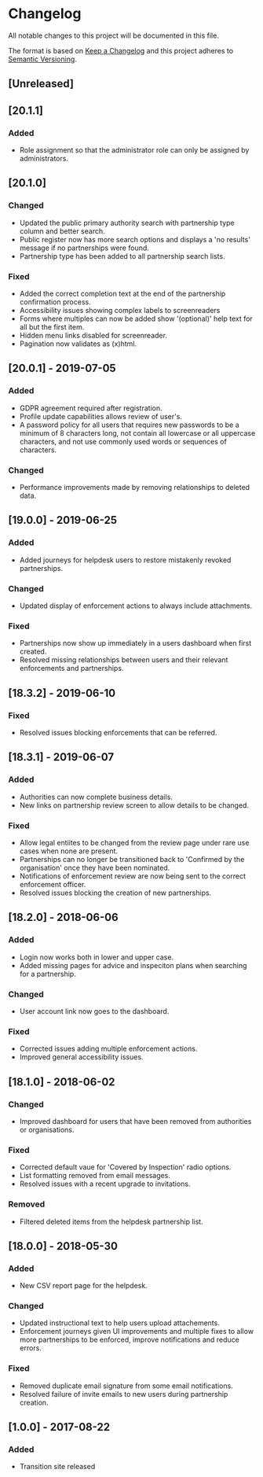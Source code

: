# Changelog
All notable changes to this project will be documented in this file.

The format is based on [Keep a Changelog](http://keepachangelog.com/en/1.0.0/)
and this project adheres to [Semantic Versioning](http://semver.org/spec/v2.0.0.html).

## [Unreleased]

## [20.1.1]
### Added
- Role assignment so that the administrator role can only be assigned by administrators.

## [20.1.0]
### Changed
- Updated the public primary authority search with partnership type column and better search.
- Public register now has more search options and displays a 'no results' message if no partnerships were found.
- Partnership type has been added to all partnership search lists.

### Fixed
- Added the correct completion text at the end of the partnership confirmation process.
- Accessibility issues showing complex labels to screenreaders
- Forms where multiples can now be added show '(optional)' help text for all but the first item.
- Hidden menu links disabled for screenreader.
- Pagination now validates as (x)html.

## [20.0.1] - 2019-07-05
### Added
- GDPR agreement required after registration.
- Profile update capabilities allows review of user's.
- A password policy for all users that requires new passwords to be a minimum of 8 characters long, not contain all lowercase or all uppercase characters, and not use commonly used words or sequences of characters.

### Changed
- Performance improvements made by removing relationships to deleted data.

## [19.0.0] - 2019-06-25
### Added
- Added journeys for helpdesk users to restore mistakenly revoked partnerships.
### Changed
- Updated display of enforcement actions to always include attachments.
### Fixed
- Partnerships now show up immediately in a users dashboard when first created.
- Resolved missing relationships between users and their relevant enforcements and partnerships.

## [18.3.2] - 2019-06-10
### Fixed
- Resolved issues blocking enforcements that can be referred.

## [18.3.1] - 2019-06-07
### Added
- Authorities can now complete business details.
- New links on partnership review screen to allow details to be changed.
### Fixed
- Allow legal entiites to be changed from the review page under rare use cases when none are present.
- Partnerships can no longer be transitioned back to 'Confirmed by the organisation' once they have been nominated.
- Notifications of enforcement review are now being sent to the correct enforcement officer.
- Resolved issues blocking the creation of new partnerships.

## [18.2.0] - 2018-06-06
### Added
- Login now works both in lower and upper case.
- Added missing pages for advice and inspeciton plans when searching for a partnership.
### Changed
- User account link now goes to the dashboard.
### Fixed
- Corrected issues adding multiple enforcement actions.
- Improved general accessibility issues.

## [18.1.0] - 2018-06-02
### Changed
- Improved dashboard for users that have been removed from authorities or organisations.
### Fixed
- Corrected default vaue for 'Covered by Inspection' radio options.
- List formatting removed from email messages.
- Resolved issues with a recent upgrade to invitations.
### Removed
- Filtered deleted items from the helpdesk partnership list.

## [18.0.0] - 2018-05-30
### Added
- New CSV report page for the helpdesk.
### Changed
- Updated instructional text to help users upload attachements.
- Enforcement journeys given UI improvements and multiple fixes to allow more partnerships to be enforced, improve notifications and reduce errors.
### Fixed
- Removed duplicate email signature from some email notifications.
- Resolved failure of invite emails to new users during partnership creation.

## [1.0.0] - 2017-08-22
### Added
- Transition site released
